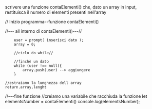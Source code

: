 scrivere una funzione contaElementi() che, dato un array in input, restituisca il numero di elementi presenti nell'array

// Inizio programma--funzione contaElementi()

//--- all interno di contaElementi()---//

        user = prompt( inserisci dato );
        array = 0;

        //ciclo do while//

        //finchè un dato 
        while (user !== null){
            array.push(user) --> aggiungere
        }
    
    //estraiamo la lunghezza dell array
    return.array.lenght

//---fine funzione
    //creiamo una variabile che racchiuda la funzione
    let elementsNumber = contaElementi()
    console.log(elementsNumber);


